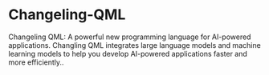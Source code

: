 # Changeling-QML
 Changeling QML: A powerful new programming language for AI-powered applications.  Changling QML integrates large language models and machine learning models to help you develop AI-powered applications faster and more efficiently..

